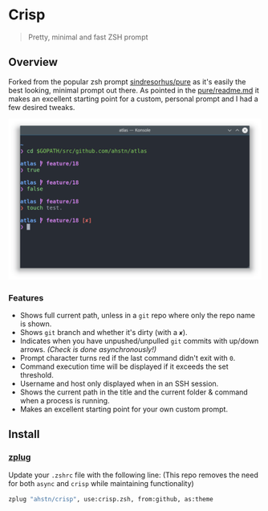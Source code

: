 # Crisp

> Pretty, minimal and fast ZSH prompt

## Overview

Forked from the popular zsh prompt [sindresorhus/pure] as it's easily the best
looking, minimal prompt out there. As pointed in the [pure/readme.md] it makes an
excellent starting point for a custom, personal prompt and I had a few desired
tweaks.

<img src=".github/screenshot.png" width="864">

### Features

- Shows full current path, unless in a `git` repo where only the repo name is shown.
- Shows `git` branch and whether it's dirty (with a `✘`).
- Indicates when you have unpushed/unpulled `git` commits with up/down arrows. *(Check is done asynchronously!)*
- Prompt character turns red if the last command didn't exit with `0`.
- Command execution time will be displayed if it exceeds the set threshold.
- Username and host only displayed when in an SSH session.
- Shows the current path in the title and the current folder & command when a process is running.
- Makes an excellent starting point for your own custom prompt.

## Install
### [zplug](https://github.com/zplug/zplug)

Update your `.zshrc` file with the following line:
(This repo removes the need for both `async` and `crisp` while maintaining functionality)

```sh
zplug "ahstn/crisp", use:crisp.zsh, from:github, as:theme
```

[sindresorhus/pure]: https://github.com/sindresorhus/pure
[pure/readme.md]: https://github.com/sindresorhus/pure/blob/master/readme.md
